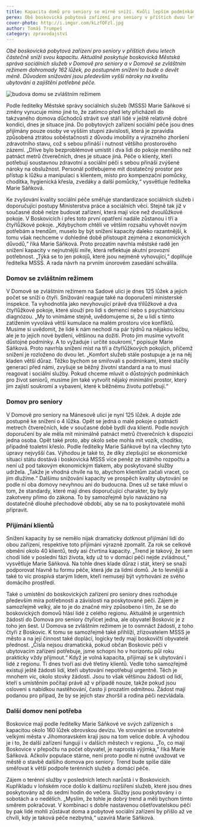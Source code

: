 ```yaml
---
title: Kapacita domů pro seniory se mírně sníží. Kvůli lepším podmínkám
perex: Obě boskovická pobytová zařízení pro seniory v příštích dvou letech částečně sníží svou kapacitu. Důvodem snižování jsou především vyšší nároky na kvalitu ubytování a zajištění potřebné péče.
cover-photo: http://i.imgur.com/kLzfOFzl.jpg
author: Tomáš Trumpeš
category: zpravodajství
---
```


*Obě boskovická pobytová zařízení pro seniory v příštích dvou letech částečně sníží svou kapacitu. Aktuálně poskytuje boskovická Městská správa sociálních služeb v Domově pro seniory a v Domově se zvláštním režimem dohromady 162 lůžek, po postupném snížení to bude o devět méně. Důvodem snižování jsou především vyšší nároky na kvalitu ubytování a zajištění potřebné péče.*

<img src="http://i.imgur.com/kLzfOFz.jpg" alt="budova domu se zvláštním režimem" class="img-responsive img-popup" data-author="Tomáš Trumpeš">

Podle ředitelky Městské správy sociálních služeb (MSSS) Marie Sáňkové si změny vynucuje mimo jiné to, že zatímco před lety přicházeli do takzvaného domova důchodců strávit své stáří lidé v ještě relativně dobré kondici, dnes je situace jiná. Do pobytových zařízení sociální péče jsou dnes přijímány pouze osoby ve vyšším stupni závislosti, která je zpravidla způsobená ztrátou soběstačnosti z důvodu imobility a výrazného zhoršení zdravotního stavu, což s sebou přináší i nutnost většího prostorového zázemí. „Dříve bylo bezproblémové umístit i dva lidi do pokoje menšího než patnáct metrů čtverečních, dnes je situace jiná.  Péče o klienty, kteří potřebují soustavnou zdravotní a sociální péči s sebou přináší zvýšené nároky na obslužnost. Personál potřebujeme mít dostatečný prostor pro přístup k lůžku a manipulaci s klientem, místo pro kompenzační pomůcky, chodítka, hygienická křesla, zvedáky a další pomůcky,“ vysvětluje ředitelka Marie Sáňková.

Ke zvyšování kvality sociální péče směřuje standardizace sociálních služeb i doporučující postupy Ministerstva práce a sociálních věcí. Stejně tak již v současné době nelze budovat zařízení, která mají více než dvoulůžkové pokoje. V Boskovicích i přes toto první opatření nadále zůstanou i tří a čtyřlůžkové pokoje. „Kdybychom chtěli ve větším rozsahu vyhovět novým potřebám a trendům, muselo by být snížení kapacity daleko razantnější, k tomu však nechceme v dohledné době přistoupit zejména z ekonomických důvodů,“ říká Marie Sáňková.  Proto prozatím navrhla městské radě jen snížení kapacity v nejnutnější míře, která reflektuje akutní provozní potřebnost. „Týká se to jen pokojů, které jsou nejméně vyhovující,“ doplňuje ředitelka MSSS. A rada návrh na prvním únorovém zasedání schválila.

### Domov se zvláštním režimem

V Domově se zvláštním režimem na Sadové ulici je dnes 125 lůžek a jejich počet se sníží o čtyři. Snižování reaguje také na doporučení ministerské inspekce. Ta vyhodnotila jako nevyhovující právě dva třílůžkové a dva čtyřlůžkové pokoje, které slouží pro lidi s demencí nebo s psychiatrickou diagnózou. „My to vnímáme stejně, uvědomujeme si, že u lidí s tímto zatížením vyvolává větší kumulace na malém prostoru více konfliktů. Musíme si uvědomit, že lidé k nám nechodí na pár týdnů na nějakou léčbu, ale je to jejich nové bydlení, většinou na dožití. Proto jim musíme vytvořit důstojné podmínky. A to vyžaduje i určité soukromí,“ popisuje Marie Sáňková. Proto navrhla snížení míst na tří a čtyřlůžkových pokojích, přičemž snížení je rozloženo do dvou let. „Komfort služeb stále postupuje a je na něj kladen větší důraz. Těžko bychom se smiřovali s podmínkami, které stačily generaci před námi, zvyšuje se běžný životní standard a na to musí reagovat i sociální služby. Pokud chceme mluvit o důstojných podmínkách pro život seniorů, musíme jim také vytvořit nějaký minimální prostor, který jim zajistí soukromí a vybavení, které k běžnému životu potřebují.“

### Domov pro seniory

V Domově pro seniory na Mánesově ulici je nyní 125 lůžek. A dojde zde postupně ke snížení o 4 lůžka. Opět se jedná o malé pokoje o patnácti metrech čtverečních, kde v současné době bydlí dva klienti. Podle nových doporučení by ale měla mít minimálně patnáct metrů čtverečních k dispozici jedna osoba. Opět také proto, aby okolo sebe mohla mít vozík, chodítko, případně toaletní křeslo. 
Podle ředitelky Marie Sáňkové byl na všechny tyto úpravy nejvyšší čas. Výhodou je také to, že díky zlepšující se ekonomické situaci státu dostává i boskovická MSSS více peněz ze státního rozpočtu a není už pod takovým ekonomickým tlakem, aby poskytované služby udržela. „Takže je vhodná chvíle na to, abychom klientům začali vracet, co jim dlužíme.“ Dalšímu snižování kapacity ve prospěch kvality ubytování se podle ní oba domovy nevyhnou ani do budoucna. Dnes už se také mluví o tom, že standardy, které mají dnes doporučující charakter, by byly zakotveny přímo do zákona. To by samozřejmě bylo navázáno na dostatečně dlouhé přechodové období, aby se na to poskytovatelé mohli připravit.

### Přijímání klientů

Snížení kapacity by se nemělo nijak dramaticky dotknout přijímání lidí do obou zařízení, respektive toto přijímání výrazně zpomalit. Za rok se celkově obmění okolo 40 klientů, tedy asi čtvrtina kapacity. „Trend je takový, že sem chodí lidé v poslední fázi života, kdy už to v domácí péči nejde zvládnout,“ vysvětluje Marie Sáňková. Na tohle dnes klade důraz i stát, který se snaží podporovat hlavně tu formu péče, která jde za lidmi domů. Je to levnější a také to víc prospívá starým lidem, kteří nemusejí být vytrhováni ze svého domácího prostředí.

Také o umístění do boskovických zařízení pro seniory dnes rozhoduje především míra potřebnosti a závislosti na poskytované péči. Zájem je samozřejmě velký, ale to je do značné míry způsobeno i tím, že se do boskovických domovů hlásí lidé z celého regionu. Aktuálně je urgentních žádostí do Domova pro seniory čtyřicet jedna, ale obyvatel Boskovic je z toho jen šest. U Domova se zvláštním režimem je to osmnáct žádostí, z toho čtyři z Boskovic. K tomu se samozřejmě také přihlíží, zřizovatelem MSSS je město a na její činnost také doplácí, logicky tedy mají boskovičtí obyvatelé přednost. „Čísla nejsou dramatická, pokud občan Boskovic péči v ubytovacím zařízení potřebuje, jsme schopni ho v horizontu půl roku prakticky vždy přijmout.“
Když je volná kapacita, přijímají se k ubytování i lidé z regionu. Ti dnes tvoří asi dvě třetiny klientů. Vedle toho samozřejmě existují ještě žádosti lidí, kteří ubytování nepotřebují urgentně. Těch je mnohem víc, okolo stovky žádostí. Jsou to však většinou žádosti od lidí, kteří s umístěním počítají právě až v případě nouze, takže pokud jsou osloveni s nabídkou nastěhování, často ji prozatím odmítnou. Žádost mají podanou pro případ, že by se jejich stav zhoršil a rodina péči nezvládala.

### Další domov není potřeba

Boskovice mají podle ředitelky Marie Sáňkové ve svých zařízeních s kapacitou okolo 160 lůžek obrovskou devízu. Ve srovnání se srovnatelně velkými města v Jihomoravském kraji jsou na tom velice dobře. A výhodou je i to, že další zařízení fungují i v dalších městech v regionu. „To, co mají Boskovice v přepočtu na počet obyvatel, je naprostá výjimka,“ říká Marie Sáňková. Ačkoliv populace stárne, není proto podle ní nutné uvažovat ve městě o stavbě dalšího domova pro seniory. Trend bude spíše dále směřovat k větší podpoře terénních služeb a domácí péče.

Zájem o terénní služby v posledních letech narůstá i v Boskovicích. Kupříkladu v loňském roce došlo k dalšímu rozšíření služeb, které jsou dnes poskytovány až do sedmi hodin do večera. Služby jsou poskytovány i o sobotách a o nedělích. „Myslím, že tohle je dobrý trend a měli bychom tímto směrem pokračovat. V kombinaci s dobře nastavenou ošetřovatelskou péčí by pak lidé mohli zůstávat doma a pobytové sociální zařízení by přišlo až ve chvíli, kdy je taková péče nezbytná,“ uzavírá Marie Sáňková.
